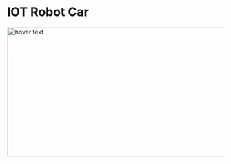 # IOT Robot Car

<p>
  <img src="https://user-images.githubusercontent.com/83112600/223430163-b6e99940-d58a-4cc0-bca9-d952959b6139.jpg" width="600"  height ="300" title="hover text">
</p>

